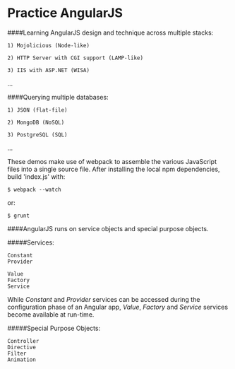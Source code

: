 Practice AngularJS
==================

####Learning AngularJS design and technique across multiple stacks:

	1) Mojolicious (Node-like)

	2) HTTP Server with CGI support (LAMP-like)

	3) IIS with ASP.NET (WISA)
...

####Querying multiple databases:

	1) JSON (flat-file)

	2) MongoDB (NoSQL)

	3) PostgreSQL (SQL)
...

These demos make use of webpack to assemble the various JavaScript files into a single source file.  After installing the local npm dependencies, build 'index.js' with:
```
$ webpack --watch
```
or:
```
$ grunt
```


####AngularJS runs on service objects and special purpose objects. 

#####Services:

	Constant
	Provider
	
	Value
	Factory
	Service


While *Constant* and *Provider* services can be accessed during the configuration phase of an Angular app, *Value*, *Factory* and *Service* services become available at run-time.

#####Special Purpose Objects:

	Controller
	Directive
	Filter
	Animation


